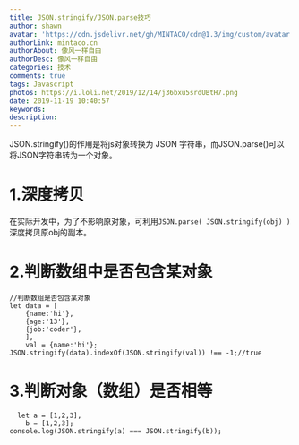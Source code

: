 ```yaml
---
title: JSON.stringify/JSON.parse技巧
author: shawn
avatar: 'https://cdn.jsdelivr.net/gh/MINTACO/cdn@1.3/img/custom/avatar.jpg'
authorLink: mintaco.cn
authorAbout: 像风一样自由
authorDesc: 像风一样自由
categories: 技术
comments: true
tags: Javascript
photos: https://i.loli.net/2019/12/14/j36bxu5srdUBtH7.png
date: 2019-11-19 10:40:57
keywords:
description:
---
```

JSON.stringify()的作用是将js对象转换为 JSON 字符串，而JSON.parse()可以将JSON字符串转为一个对象。
# 1.深度拷贝
在实际开发中，为了不影响原对象，可利用```JSON.parse( JSON.stringify(obj) )```深度拷贝原obj的副本。
# 2.判断数组中是否包含某对象
```
//判断数组是否包含某对象
let data = [
    {name:'hi'},
    {age:'13'},
    {job:'coder'},
    ],
    val = {name:'hi'};
JSON.stringify(data).indexOf(JSON.stringify(val)) !== -1;//true

```
# 3.判断对象（数组）是否相等
```
  let a = [1,2,3],
    b = [1,2,3];
console.log(JSON.stringify(a) === JSON.stringify(b));
```
